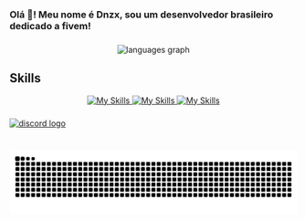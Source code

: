<h3 align="left">Olá 👋! Meu nome é Dnzx, sou um desenvolvedor brasileiro dedicado a fivem!</h3>

###

<div align="center">
  <img src="https://github-readme-stats.vercel.app/api/top-langs?username=Dn099z1&locale=pt-br&hide_title=true&layout=compact&card_width=320&langs_count=5&theme=gruvbox&hide_border=true" height="125" alt="languages graph" />
</div>

###

## Skills
<div align="center">
  <a href="https://skillicons.dev">
    <img src="https://skillicons.dev/icons?i=js,mysql,sass,nextjs,&perline=3" alt="My Skills" />
  </a>
  <a href="https://skillicons.dev">
    <img src="https://skillicons.dev/icons?i=supabase,nestjs,nodejs,&perline=3" alt="My Skills" />
  </a>
  <a href="https://skillicons.dev">
    <img src="https://skillicons.dev/icons?i=ts,react,lua,&perline=3" alt="My Skills" />
  </a>
</div>

###

<div align="left">
  <a href="https://discord.com" target="_blank">
    <img src="https://img.shields.io/static/v1?message=Discord&logo=discord&label=&color=7289DA&logoColor=white&labelColor=&style=for-the-badge" height="35" alt="discord logo" />
  </a>
</div>

###

<br clear="both">

<div align="center">
  <img src="https://raw.githubusercontent.com/Dn099z1/Dn099z1/output/snake.svg" alt="Snake animation" />
</div>
